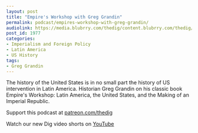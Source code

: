 ```yaml
---
layout: post
title: "Empire's Workshop with Greg Grandin"
permalink: podcast/empires-workshop-with-greg-grandin/
audiolink: https://media.blubrry.com/thedig/content.blubrry.com/thedig/The_Dig-EP_312-Grandin.mp3
post_id: 1977
categories: 
- Imperialism and Foreign Policy
- Latin America
- US History
tags: 
- Greg Grandin
---
```


The history of the United States is in no small part the history of US intervention in Latin America. Historian Greg Grandin on his classic book Empire's Workshop: Latin America, the United States, and the Making of an Imperial Republic.

Support this podcast at [patreon.com/thedig](http://www.patreon.com/TheDig) 

Watch our new Dig video shorts on [YouTube](https://www.youtube.com/watch?v=LcZb3A986p0)